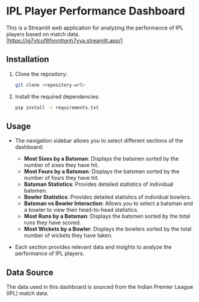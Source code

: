 # IPL Player Performance Dashboard

This is a Streamlit web application for analyzing the performance of IPL players based on match data.
[https://jg7vlcuf8fnnnttgnh7yva.streamlit.app/]
## Installation

1. Clone the repository:

    ```bash
    git clone <repository-url>
    ```

2. Install the required dependencies:

    ```bash
    pip install -r requirements.txt
    ```





## Usage

- The navigation sidebar allows you to select different sections of the dashboard:
    - **Most Sixes by a Batsman**: Displays the batsmen sorted by the number of sixes they have hit.
    - **Most Fours by a Batsman**: Displays the batsmen sorted by the number of fours they have hit.
    - **Batsman Statistics**: Provides detailed statistics of individual batsmen.
    - **Bowler Statistics**: Provides detailed statistics of individual bowlers.
    - **Batsman vs Bowler Interaction**: Allows you to select a batsman and a bowler to view their head-to-head statistics.
    - **Most Runs by a Batsman**: Displays the batsmen sorted by the total runs they have scored.
    - **Most Wickets by a Bowler**: Displays the bowlers sorted by the total number of wickets they have taken.

- Each section provides relevant data and insights to analyze the performance of IPL players.

## Data Source

The data used in this dashboard is sourced from the Indian Premier League (IPL) match data.


